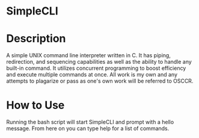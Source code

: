 # SimpleCLI

# Description
A simple UNIX command line interpreter written in C. It has piping, redirection, and sequencing capabilities as well as the ability to handle any built-in command. It utilizes concurrent programming to boost efficiency and execute multiple commands at once. All work is my own and any attempts to plagarize or pass as one's own work will be referred to OSCCR.

# How to Use
Running the bash script will start SimpleCLI and prompt with a hello message. From here on you can type help for a list of commands.
